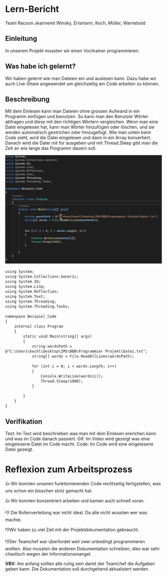 # Lern-Bericht
Team Racoon Jeanneret Winsky, Erismann, Koch, Müller, Warnebold

## Einleitung
In unserem Projekt mussten wir einen Vocitrainer programmieren.

## Was habe ich gelernt?
Wir haben gelernt wie man Dateien ein und auslesen kann. Dazu habe wir auch Live-Share angewendet um gleichzeitig am Code arbeiten zu können. 

## Beschreibung
Mit dem Einlesen kann man Dateien ohne grossen Aufwand in ein Programm einfügen und benutzen. So kann man den Benutzer Wörter abfragen und diese mit den richtigen Wörtern vergleichen. Wenn man eine Datei eingelesen hat, kann man Wörter hinzufügen oder löschen, und sie werden automatisch gestrichen oder hinzugefügt. Wie man unten beim Code sieht, wird die Datei eingelesen und dann in ein Array konvertiert. Danach wird die Datei mit for ausgeben und mit Thread.Sleep gibt man die Zeit an wie lange das Programm dauern soll.
 
![Example](https://github.com/Plasticgun21/Team-Racoon/blob/main/ExaplesLernbericht/Example.gif?raw=true)

```CSHARP
using System;
using System.Collections.Generic;
using System.IO;
using System.Linq;
using System.Reflection;
using System.Text;
using System.Threading;
using System.Threading.Tasks;

namespace Beispiel_Code
{
    internal class Program
    {
        static void Main(string[] args)
        {
            string wordsPath = @"C:\Users\kochl\Desktop\IMS\BBB\Programmier Projekt\Datei.txt";
            string[] words = File.ReadAllLines(wordsPath);
          
            for (int i = 0; i < words.Length; i++)
            {
                Console.WriteLine(words[i]);
                Thread.Sleep(1000);
            }
            
        }
    }
}
```

## Verifikation
Text: Im Text wird beschrieben was man mit dem Einlesen ererichen kann und was im Code danach passiert.
Gif: Im Video wird gezeigt was eine eingelesene Datei im Code macht.
Code: Im Code wird eine eingelesene Datei gezeigt.

# Reflexion zum Arbeitsprozess

👍 Wir konnten unseren funktionierenden Code rechtzeitig fertigstellen, was uns schon ein bisschen stolz gemacht hat. 

👍 Wir konnten konzentriert arbeiten und kamen auch schnell voran.


👎 Die Rollenverteilung war nicht ideal. Da alle nicht wussten wer was machte.

👎Wir haben zu viel Zeit mit der Projektdokumentation gebraucht. 

👎Der Teamchef war überfordet weil zwei unbedingt programmieren wollten. Also mussten die anderen Dokumentation schreiben, 
dies war sehr chaotisch wegen der Informationsmangel.

**VBV**: Am anfang sollten alle ruhig sein damit der Teamchef die Aufgaben geben kann. Die Dokumentation soll durchgehend aktualisiert werden.





